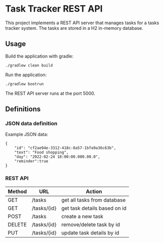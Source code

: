 # Task Tracker REST API
This project implements a REST API server that manages tasks for a tasks tracker system.
The tasks are stored in a H2 in-memory database. 

## Usage
Build the application with gradle:

    ./gradlew clean build

Run the application:

    ./gradlew bootrun

The REST API server runs at the port 5000.

## Definitions

### JSON data definition
Example JSON data:

    {
        "id": "cf2ae94e-3312-418c-8a57-1bfa9a36c63b",
        "text": "Food shopping",
        "day": "2022-02-24 18:00:00.000.00.0",
        "reminder":true
    }

### REST API

| Method | URL | Action  |
|---| --- |--- | 
| GET   | /tasks | get all tasks from database |
| GET   | /tasks/{id} | get task details based on id |
| POST  | /tasks | create a new task |
| DELETE | /tasks/{id} | remove/delete task by id |
| PUT   | /tasks/{id} | update task details by id |



